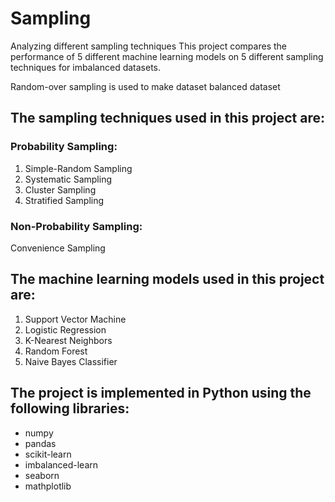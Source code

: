 # **Sampling**
Analyzing different sampling techniques
This project compares the performance of 5 different machine learning models on 5 different sampling techniques for imbalanced datasets.

Random-over sampling is used to make dataset balanced dataset

## The sampling techniques used in this project are:
### Probability Sampling:
1. Simple-Random Sampling
2. Systematic Sampling
3. Cluster Sampling
4. Stratified Sampling

### Non-Probability Sampling:
Convenience Sampling

## The machine learning models used in this project are:
1. Support Vector Machine
2. Logistic Regression
3. K-Nearest Neighbors
4. Random Forest
5. Naive Bayes Classifier

## The project is implemented in Python using the following libraries:
- numpy
- pandas
- scikit-learn
- imbalanced-learn
- seaborn
- mathplotlib
